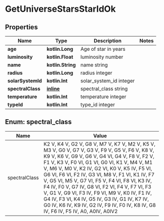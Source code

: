 
# GetUniverseStarsStarIdOk

## Properties
Name | Type | Description | Notes
------------ | ------------- | ------------- | -------------
**age** | **kotlin.Long** | Age of star in years | 
**luminosity** | **kotlin.Float** | luminosity number | 
**name** | **kotlin.String** | name string | 
**radius** | **kotlin.Long** | radius integer | 
**solarSystemId** | **kotlin.Int** | solar_system_id integer | 
**spectralClass** | [**inline**](#SpectralClassEnum) | spectral_class string | 
**temperature** | **kotlin.Int** | temperature integer | 
**typeId** | **kotlin.Int** | type_id integer | 


<a name="SpectralClassEnum"></a>
## Enum: spectral_class
Name | Value
---- | -----
spectralClass | K2 V, K4 V, G2 V, G8 V, M7 V, K7 V, M2 V, K5 V, M3 V, G0 V, G7 V, G3 V, F9 V, G5 V, F6 V, K8 V, K9 V, K6 V, G9 V, G6 V, G4 VI, G4 V, F8 V, F2 V, F1 V, K3 V, F0 VI, G1 VI, G0 VI, K1 V, M4 V, M1 V, M6 V, M0 V, K2 IV, G2 VI, K0 V, K5 IV, F5 VI, G6 VI, F6 VI, F2 IV, G3 VI, M8 V, F1 VI, K1 IV, F7 V, G5 VI, M5 V, G7 VI, F5 V, F4 VI, F8 VI, K3 IV, F4 IV, F0 V, G7 IV, G8 VI, F2 VI, F4 V, F7 VI, F3 V, G1 V, G9 VI, F3 IV, F9 VI, M9 V, K0 IV, F1 IV, G4 IV, F3 VI, K4 IV, G5 IV, G3 IV, G1 IV, K7 IV, G0 IV, K6 IV, K9 IV, G2 IV, F9 IV, F0 IV, K8 IV, G8 IV, F6 IV, F5 IV, A0, A0IV, A0IV2



